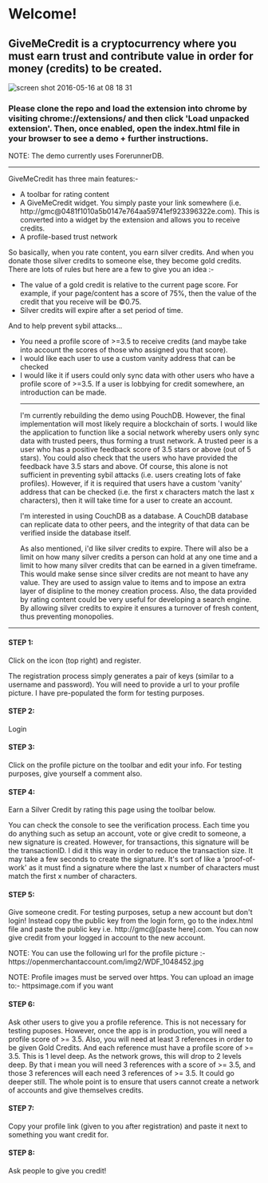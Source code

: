 <h1>Welcome!</h1>

<h2>GiveMeCredit is a cryptocurrency where you must earn trust and contribute value in order for money (credits) to be created.</h2>

![screen shot 2016-05-16 at 08 18 31](https://cloud.githubusercontent.com/assets/4425844/16179331/2b68b3d6-365a-11e6-8ba6-ebc07e56c0f6.png)

<h3>Please clone the repo and load the extension into chrome by visiting chrome://extensions/ and then click 'Load unpacked extension'. Then, once enabled, open the index.html file in your browser to see a demo + further instructions.</h3>

<p>NOTE: The demo currently uses ForerunnerDB.</p>
<hr />
GiveMeCredit has three main features:-
<ul>
<li>
A toolbar for rating content
</li>
<li>
A GiveMeCredit widget. You simply paste your link somewhere (i.e. http://gmc@0481f1010a5b0147e764aa59741ef923396322e.com). This is converted into a widget by the extension and allows you to receive credits.
</li>
<li>
A profile-based trust network
</li>
</ul>
<p>So basically, when you rate content, you earn silver credits. And when you donate those silver credits to someone else, they become gold credits. There are lots of rules but here are a few to give you an idea :-</p>
<ul>
<li>The value of a gold credit is relative to the current page score. For example, if your page/content has a score of 75%, then the value of the credit that you receive will be ©0.75.</li>
<li>Silver credits will expire after a set period of time.</li>
</ul>
<p>And to help prevent sybil attacks...</p>

<ul>
<li>You need a profile score of >=3.5 to receive credits (and maybe take into account the scores of those who assigned you that score).</li>
<li>I would like each user to use a custom vanity address that can be checked</li>
<li>I would like it if users could only sync data with other users who have a profile score of >=3.5. If a user is lobbying for credit somewhere, an introduction can be made.</li>
<hr />
<p>I'm currently rebuilding the demo using PouchDB. However, the final implementation will most likely require a blockchain of sorts. I would like the application to function like a social network whereby users only sync data with trusted peers, thus forming a trust network. A trusted peer is a user who has a positive feedback score of 3.5 stars or above (out of 5 stars). You could also check that the users who have provided the feedback have 3.5 stars and above. Of course, this alone is not sufficient in preventing sybil attacks (i.e. users creating lots of fake profiles). However, if it is required that users have a custom 'vanity' address that can be checked (i.e. the first x characters match the last x characters), then it will take time for a user to create an account.</p><p>I'm interested in using CouchDB as a database. A CouchDB database can replicate data to other peers, and the integrity of that data can be verified inside the database itself.</p><p>
As also mentioned, i'd like silver credits to expire. There will also be a limit on how many silver credits a person can hold at any one time and a limit to how many silver credits that can be earned in a given timeframe. This would make sense since silver credits are not meant to have any value. They are used to assign value to items and to impose an extra layer of disipline to the money creation process. Also, the data provided by rating content could be very useful for developing a search engine. By allowing silver credits to expire it ensures a turnover of fresh content, thus preventing monopolies. 
</p>
</ul>
<hr />
<h4>STEP 1:</h4>
<p>Click on the icon (top right) and register.</p>
<p>The registration process simply generates a pair of keys (similar to a username and password). You will need to provide a url to your profile picture. I have pre-populated the form for testing purposes.</p>

<h4>STEP 2:</h4>
<p>Login</p>

<h4>STEP 3:</h4>
<p>Click on the profile picture on the toolbar and edit your info. For testing purposes, give yourself a comment also.</p>


<h4>STEP 4:</h4>

<p>Earn a Silver Credit by rating this page using the toolbar below.</p>
<p>You can check the console to see the verification process. Each time you do anything such as setup an account, vote or give credit to someone, a new signature is created. However, for transactions, this signature will be the transactionID. I did it this way in order to reduce the transaction size. It may take a few seconds to create the signature. It's sort of like a 'proof-of-work' as it must find a signature where the last x number of characters must match the first x number of characters.</p>


<h4>STEP 5:</h4>

<p>Give someone credit. For testing purposes, setup a new account but don't login! Instead copy the public key from the login form, go to the index.html file and paste the public key i.e. http://gmc@[paste here].com. You can now give credit from your logged in account to the new account.</p>
<p>NOTE: You can use the following url for the profile picture :- https://openmerchantaccount.com/img2/WDF_1048452.jpg</p>
<p>NOTE: Profile images must be served over https. You can upload an image to:- httpsimage.com if you want</p>


<h4>STEP 6:</h4>

<p>Ask other users to give you a profile reference. This is not necessary for testing puposes. However, once the app is in production, you will need a profile score of >= 3.5. Also, you will need at least 3 references in order to be given Gold Credits. And each reference must have a profile score of >= 3.5. This is 1 level deep. As the network grows, this will drop to 2 levels deep. By that i mean you will need 3 references with a score of >= 3.5, and those 3 references will each need 3 references of >= 3.5. It could go deeper still. The whole point is to ensure that users cannot create a network of accounts and give themselves credits.</p>

<h4>STEP 7:</h4>
<p>Copy your profile link (given to you after registration) and paste it next to something you want credit for.</p>


<h4>STEP 8:</h4>
<p>Ask people to give you credit!</p>
